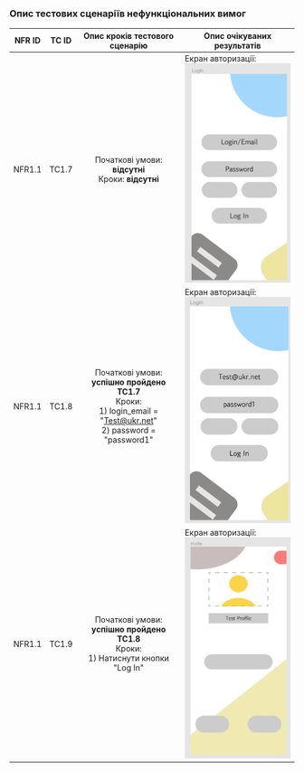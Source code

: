 ### Опис тестових сценаріїв нефункціональних вимог

| NFR ID | TC ID |                                             Опис кроків тестового сценарію                                            | Опис очікуваних результатів |
|:------:|:-----:|:---------------------------------------------------------------------------------------------------------------------:|-----------------------------|
| NFR1.1 | TC1.7 | Початкові умови: **відсутні**<br>Кроки: **відсутні**                                                                  | Екран авторизації:<br>![screen1](./screen1.png)          |
| NFR1.1 | TC1.8 | Початкові умови: **успішно пройдено TC1.7**<br>Кроки:<br>1) login_email = "Test@ukr.net"<br>2) password = "password1" | Екран авторизації:<br>![screen1](./screen2.png)|
| NFR1.1 | TC1.9 | Початкові умови: **успішно пройдено TC1.8**<br>Кроки:<br>1) Натиснути кнопки "Log In"                                 | Екран авторизації:<br>![screen1](./screen3.png)|
